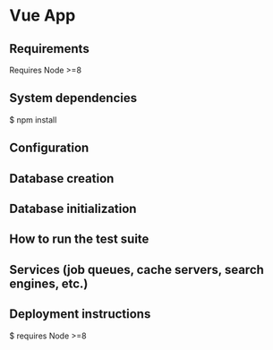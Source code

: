 # Vue App

## Requirements
Requires Node >=8

## System dependencies
$ npm install

## Configuration

## Database creation

## Database initialization

## How to run the test suite

## Services (job queues, cache servers, search engines, etc.)

## Deployment instructions
$ requires Node >=8
